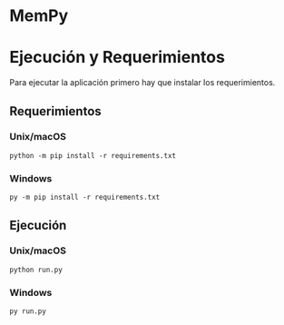 # MemPy

# Ejecución y Requerimientos
Para ejecutar la aplicación primero hay que instalar los requerimientos.

## Requerimientos

### Unix/macOS
```python -m pip install -r requirements.txt```

### Windows
```py -m pip install -r requirements.txt```

## Ejecución

### Unix/macOS
```python run.py```

### Windows
```py run.py```